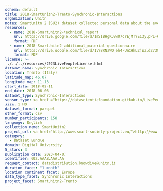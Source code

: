 ```yaml
---
schema: default
title: 2018-SmartUnitn2-Trento-Synchronic-Interactions
organization: Unitn
notes: SmartUnitn 2 (SU2) dataset collected personal data about the everyday life of 158 university students at University of Trento by i-Log application installed on their smartphones. The SU2 data contains (1) participants’ synchronic data about profile, e.g., demographics, routines, personality; (2) participants’ diachronic data over a period of four weeks, including data from 34 sensors, both hardware and software, associated to around 100+ thousand self-reported annotations from participants.
resources:
  - name: 2018-SmartUnitn2-technical_report
    url: https://drive.google.com/file/d/1mSIBHgKJBw07crEjMTYEi3ylpPL-62fB/view?usp=sharing
    format: PDF
  - name: 2018-SmartUnitn2-additional_material-questionnaire
    url: https://drive.google.com/file/d/1yY8RNaWO_eh4-UnXHkL2jpZld2739K3K/view?usp=share_link
    format: PDF
license: >-
 ./../../resources/2023LivePeopleLicense.html
dataset_name: Synchronic Interactions
location: Trento (Italy)
latitude_map: 46.07
longitude_map: 11.13
start_date: 2018-05-11
end_date: 2018-06-06
dataset_type: Synchronic-Interactions
sensor_type: <a href ="https://datascientiafoundation.github.io/LivePeople/datasets/2018-SU2-Trento-Questionnaire/">Questionnaire </a>
size: 1 MB
dataset_format: parquet
other_format: csv
number_participants: 158
language: English
collection_name: SmartUnitn2
project_url: <a href="http://www.smart-society-project.eu/">http://www.smart-society-project.eu/</a>
category: 
  - Dataset Bundle
domain: Digital University
5_stars: 3
publication_date: 2023-04-07
identifier: 002.AAAB.AAA.AA
request_contact: datadistribution.knowdive@unitn.it
duration_facet: "1 month"
location_continent_facet: Europe
data_type_facet: Synchronic Interactions
project_facet: SmartUnitn2-Trento
---
```

